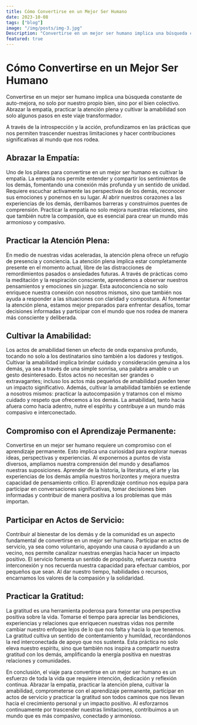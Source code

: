 ```yaml
---
title: Cómo Convertirse en un Mejor Ser Humano
date: 2023-10-08
tags: ["blog"]
image: "/img/posts/img-3.jpg"
Description: "Convertirse en un mejor ser humano implica una búsqueda constante de auto-mejora, no solo por nuestro propio bien, sino por el bien colectivo. Abrazar la empatía, practicar la atención plena y cultivar la amabilidad son solo algunos pasos en este viaje transformador. A través de la introspección y la acción, profundizamos en las prácticas que nos permiten trascender nuestras limitaciones y hacer contribuciones significativas al mundo que nos rodea."
featured: true
---
```


# Cómo Convertirse en un Mejor Ser Humano

Convertirse en un mejor ser humano implica una búsqueda constante de auto-mejora, no solo por nuestro propio bien, sino por el bien colectivo. Abrazar la empatía, practicar la atención plena y cultivar la amabilidad son solo algunos pasos en este viaje transformador.

A través de la introspección y la acción, profundizamos en las prácticas que nos permiten trascender nuestras limitaciones y hacer contribuciones significativas al mundo que nos rodea.

## Abrazar la Empatía:

Uno de los pilares para convertirse en un mejor ser humano es cultivar la empatía. La empatía nos permite entender y compartir los sentimientos de los demás, fomentando una conexión más profunda y un sentido de unidad. Requiere escuchar activamente las perspectivas de los demás, reconocer sus emociones y ponernos en su lugar. Al abrir nuestros corazones a las experiencias de los demás, derribamos barreras y construimos puentes de comprensión. Practicar la empatía no solo mejora nuestras relaciones, sino que también nutre la compasión, que es esencial para crear un mundo más armonioso y compasivo.

## Practicar la Atención Plena:

En medio de nuestras vidas aceleradas, la atención plena ofrece un refugio de presencia y conciencia. La atención plena implica estar completamente presente en el momento actual, libre de las distracciones de remordimientos pasados o ansiedades futuras. A través de prácticas como la meditación y la respiración consciente, aprendemos a observar nuestros pensamientos y emociones sin juzgar. Esta autoconciencia no solo enriquece nuestra conexión con nosotros mismos, sino que también nos ayuda a responder a las situaciones con claridad y compostura. Al fomentar la atención plena, estamos mejor preparados para enfrentar desafíos, tomar decisiones informadas y participar con el mundo que nos rodea de manera más consciente y deliberada.

## Cultivar la Amabilidad:

Los actos de amabilidad tienen un efecto de onda expansiva profundo, tocando no solo a los destinatarios sino también a los dadores y testigos. Cultivar la amabilidad implica brindar cuidado y consideración genuina a los demás, ya sea a través de una simple sonrisa, una palabra amable o un gesto desinteresado. Estos actos no necesitan ser grandes o extravagantes; incluso los actos más pequeños de amabilidad pueden tener un impacto significativo. Además, cultivar la amabilidad también se extiende a nosotros mismos: practicar la autocompasión y tratarnos con el mismo cuidado y respeto que ofrecemos a los demás. La amabilidad, tanto hacia afuera como hacia adentro, nutre el espíritu y contribuye a un mundo más compasivo e interconectado.

## Compromiso con el Aprendizaje Permanente:

Convertirse en un mejor ser humano requiere un compromiso con el aprendizaje permanente. Esto implica una curiosidad para explorar nuevas ideas, perspectivas y experiencias. Al exponernos a puntos de vista diversos, ampliamos nuestra comprensión del mundo y desafiamos nuestras suposiciones. Aprender de la historia, la literatura, el arte y las experiencias de los demás amplía nuestros horizontes y mejora nuestra capacidad de pensamiento crítico. El aprendizaje continuo nos equipa para participar en conversaciones significativas, tomar decisiones bien informadas y contribuir de manera positiva a los problemas que más importan.

## Participar en Actos de Servicio:

Contribuir al bienestar de los demás y de la comunidad es un aspecto fundamental de convertirse en un mejor ser humano. Participar en actos de servicio, ya sea como voluntario, apoyando una causa o ayudando a un vecino, nos permite canalizar nuestras energías hacia hacer un impacto positivo. El servicio fomenta un sentido de propósito, refuerza nuestra interconexión y nos recuerda nuestra capacidad para efectuar cambios, por pequeños que sean. Al dar nuestro tiempo, habilidades o recursos, encarnamos los valores de la compasión y la solidaridad.

## Practicar la Gratitud:

La gratitud es una herramienta poderosa para fomentar una perspectiva positiva sobre la vida. Tomarse el tiempo para apreciar las bendiciones, experiencias y relaciones que enriquecen nuestras vidas nos permite cambiar nuestro enfoque lejos de lo que nos falta y hacia lo que tenemos. La gratitud cultiva un sentido de contentamiento y humildad, recordándonos la red interconectada de apoyo que nos sustenta. Esta práctica no solo eleva nuestro espíritu, sino que también nos inspira a compartir nuestra gratitud con los demás, amplificando la energía positiva en nuestras relaciones y comunidades.

En conclusión, el viaje para convertirse en un mejor ser humano es un esfuerzo de toda la vida que requiere intención, dedicación y reflexión continua. Abrazar la empatía, practicar la atención plena, cultivar la amabilidad, comprometerse con el aprendizaje permanente, participar en actos de servicio y practicar la gratitud son todos caminos que nos llevan hacia el crecimiento personal y un impacto positivo. Al esforzarnos continuamente por trascender nuestras limitaciones, contribuimos a un mundo que es más compasivo, conectado y armonioso.